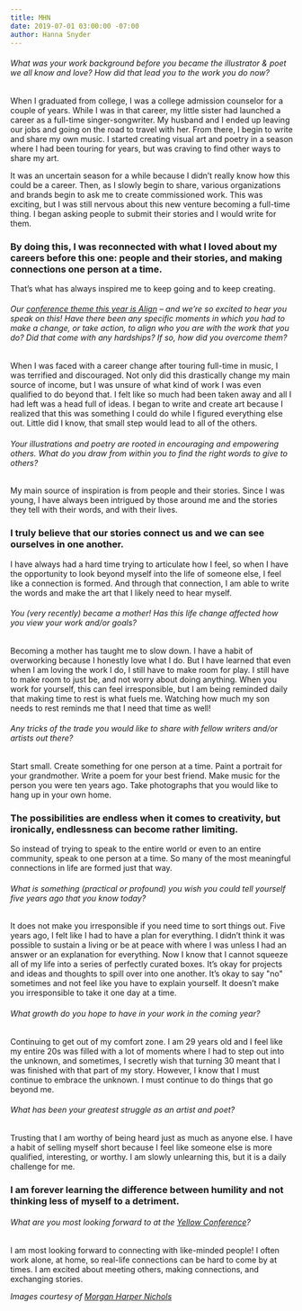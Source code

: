 ```yaml
---
title: MHN
date: 2019-07-01 03:00:00 -07:00
author: Hanna Snyder
---
```




###### What was your work background before you became the illustrator & poet we all know and love? How did that lead you to the work you do now?

When I graduated from college, I was a college admission counselor for a couple of years. While I was in that career, my little sister had launched a career as a full-time singer-songwriter. My husband and I ended up leaving our jobs and going on the road to travel with her. From there, I begin to write and share my own music. I started creating visual art and poetry in a season where I had been touring for years, but was craving to find other ways to share my art.

It was an uncertain season for a while because I didn’t really know how this could be a career. Then, as I slowly begin to share, various organizations and brands begin to ask me to create commissioned work. This was exciting, but I was still nervous about this new venture becoming a full-time thing. I began asking people to submit their stories and I would write for them. 

### By doing this, I was reconnected with what I loved about my careers before this one: people and their stories, and making connections one person at a time. 

That’s what has always inspired me to keep going and to keep creating.

###### Our [conference theme this year is Align](https://yellowcollective.lpages.co/yellow-conference-2019/) – and we’re so excited to hear you speak on this! Have there been any specific moments in which you had to make a change, or take action, to align who you are with the work that you do? Did that come with any hardships? If so, how did you overcome them?

When I was faced with a career change after touring full-time in music, I was terrified and discouraged. Not only did this drastically change my main source of income, but I was unsure of what kind of work I was even qualified to do beyond that. I felt like so much had been taken away and all I had left was a head full of ideas. I began to write and create art because I realized that this was something I could do while I figured everything else out. Little did I know, that small step would lead to all of the others.

###### Your illustrations and poetry are rooted in encouraging and empowering others. What do you draw from within you to find the right words to give to others?

My main source of inspiration is from people and their stories. Since I was young, I have always been intrigued by those around me and the stories they tell with their words, and with their lives. 

### I truly believe that our stories connect us and we can see ourselves in one another. 

I have always had a hard time trying to articulate how I feel, so when I have the opportunity to look beyond myself into the life of someone else, I feel like a connection is formed. And through that connection, I am able to write the words and make the art that I likely need to hear myself.

###### You (very recently) became a mother! Has this life change affected how you view your work and/or goals?

Becoming a mother has taught me to slow down. I have a habit of overworking because I honestly love what I do. But I have learned that even when I am loving the work I do, I still have to make room for play. I still have to make room to just be, and not worry about doing anything. When you work for yourself, this can feel irresponsible, but I am being reminded daily that making time to rest is what fuels me. Watching how much my son needs to rest reminds me that I need that time as well!

###### Any tricks of the trade you would like to share with fellow writers and/or artists out there?

Start small. Create something for one person at a time. Paint a portrait for your grandmother. Write a poem for your best friend. Make music for the person you were ten years ago. Take photographs that you would like to hang up in your own home. 

### The possibilities are endless when it comes to creativity, but ironically, endlessness can become rather limiting. 

So instead of trying to speak to the entire world or even to an entire community, speak to one person at a time. So many of the most meaningful connections in life are formed just that way.

###### What is something (practical or profound) you wish you could tell yourself five years ago that you know today?

It does not make you irresponsible if you need time to sort things out. Five years ago, I felt like I had to have a plan for everything. I didn’t think it was possible to sustain a living or be at peace with where I was unless I had an answer or an explanation for everything. Now I know that I cannot squeeze all of my life into a series of perfectly curated boxes. It’s okay for projects and ideas and thoughts to spill over into one another. It’s okay to say "no" sometimes and not feel like you have to explain yourself. It doesn’t make you irresponsible to take it one day at a time.

###### What growth do you hope to have in your work in the coming year?

Continuing to get out of my comfort zone. I am 29 years old and I feel like my entire 20s was filled with a lot of moments where I had to step out into the unknown, and sometimes, I secretly wish that turning 30 meant that I was finished with that part of my story. However, I know that I must continue to embrace the unknown. I must continue to do things that go beyond me.

###### What has been your greatest struggle as an artist and poet?

Trusting that I am worthy of being heard just as much as anyone else. I have a habit of selling myself short because I feel like someone else is more qualified, interesting, or worthy. I am slowly unlearning this, but it is a daily challenge for me. 

### I am forever learning the difference between humility and not thinking less of myself to a detriment. 

###### What are you most looking forward to at the [Yellow Conference](https://yellowcollective.lpages.co/yellow-conference-2019/)?

I am most looking forward to connecting with like-minded people! I often work alone, at home, so real-life connections can be hard to come by at times. I am excited about meeting others, making connections, and exchanging stories.

_Images courtesy of [Morgan Harper Nichols](https://morganharpernichols.com/)_